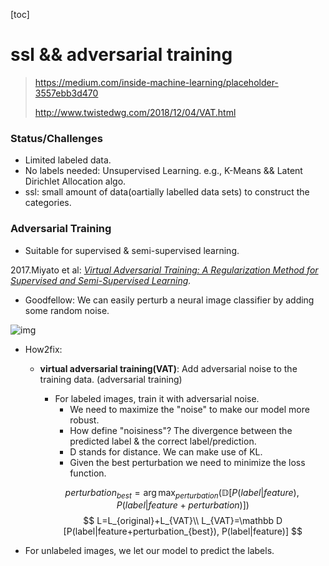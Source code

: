 [toc]

# ssl && adversarial training

> https://medium.com/inside-machine-learning/placeholder-3557ebb3d470
>
> http://www.twistedwg.com/2018/12/04/VAT.html

### Status/Challenges

- Limited labeled data.
- No labels needed: Unsupervised Learning. e.g., K-Means && Latent Dirichlet Allocation algo.
- ssl: small amount of data(oartially labelled data sets) to construct the categories.

### Adversarial Training

- Suitable for supervised & semi-supervised learning.

2017.Miyato et al: [*Virtual Adversarial Training: A Regularization Method for Supervised and Semi-Supervised Learning*](https://arxiv.org/pdf/1704.03976.pdf)*.* 

- Goodfellow: We can easily perturb a neural image classifier by adding some random noise.

![img](https://miro.medium.com/max/3156/1*twpZiTw1PAJOcf2jW5gUhg.png)

- How2fix:

  - **virtual adversarial training(VAT)**: Add adversarial noise to the training data. (adversarial training)

    - For labeled images, train it with adversarial noise.
      - We need to maximize the "noise" to make our model more robust.
      - How define "noisiness"? The divergence between the predicted label & the correct label/prediction.
      - D stands for distance. We can make use of KL.
      - Given the best perturbation we need to minimize the loss function. 

    $$
    perturbation_{best} = \arg \max_{perturbation}\left(\mathbb D[P(label|feature), P(label|feature+perturbation)]\right)
    $$
$$
    L=L_{original}+L_{VAT}\\
    L_{VAT}=\mathbb D [P(label|feature+perturbation_{best}), P(label|feature)]
    $$
    
- For unlabeled images, we let our model to predict the labels.

